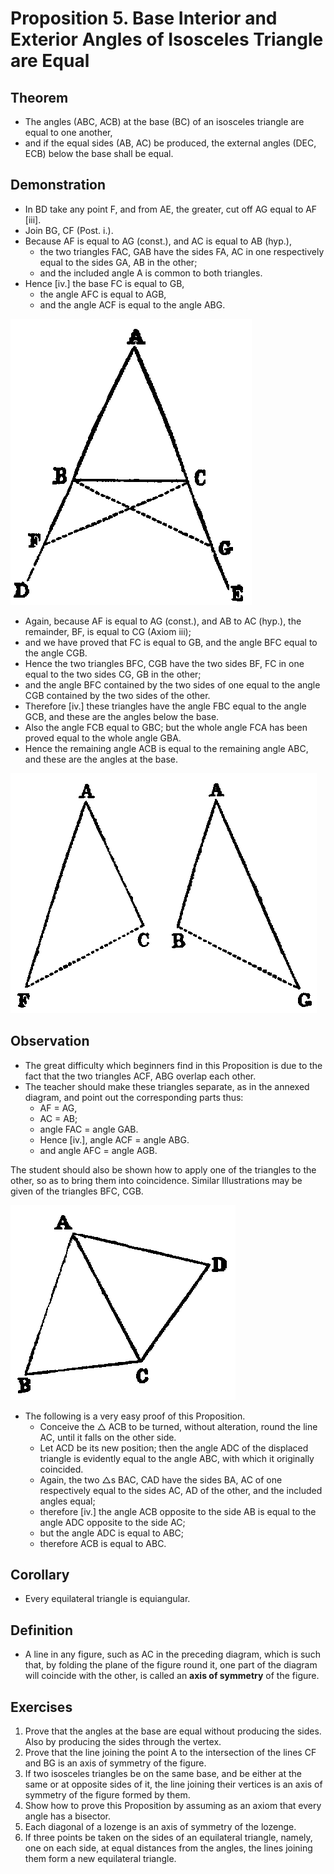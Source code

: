 
# Proposition 5. Base Interior and Exterior Angles of Isosceles Triangle are Equal

## Theorem
* The angles (ABC, ACB) at the base (BC) of an isosceles triangle are equal to one another,
* and if the equal sides (AB, AC) be produced, the external angles (DEC, ECB) below the base shall be equal.

## Demonstration
* In BD take any point F, and from AE, the greater, cut off AG equal to AF [iii].
* Join BG, CF (Post. i.).
* Because AF is equal to AG (const.), and AC is equal to AB (hyp.),
  * the two triangles FAC, GAB have the sides FA, AC in one respectively equal to the sides GA, AB in the other;
  * and the included angle A is common to both triangles.
* Hence [iv.] the base FC is equal to GB,
  * the angle AFC is equal to AGB,
  * and the angle ACF is equal to the angle ABG.

![Proposition 5](f016.png)

* Again, because AF is equal to AG (const.), and AB to AC (hyp.), the remainder, BF, is equal to CG (Axiom iii);
* and we have proved that FC is equal to GB, and the angle BFC equal to the angle CGB.
* Hence the two triangles BFC, CGB have the two sides BF, FC in one equal to the two sides CG, GB in the other;
* and the angle BFC contained by the two sides of one equal to the angle CGB contained by the two sides of the other.
* Therefore [iv.] these triangles have the angle FBC equal to the angle GCB, and these are the angles below the base.
* Also the angle FCB equal to GBC; but the whole angle FCA has been proved equal to the whole angle GBA.
* Hence the remaining angle ACB is equal to the remaining angle ABC, and these are the angles at the base.

![Proposition 5](f017.png)

## Observation
* The great difficulty which beginners find in this Proposition is due to the fact that the two triangles ACF, ABG overlap each other.
* The teacher should make these triangles separate, as in the annexed diagram, and point out the corresponding parts thus:
  * AF = AG,
  * AC = AB;
  * angle FAC	= angle GAB.
  * Hence [iv.], angle ACF = angle ABG.
  * and	angle AFC	= angle AGB.

The student should also be shown how to apply one of the triangles to the other, so as to bring them into coincidence. Similar Illustrations may be given of the triangles BFC, CGB.

![Proposition 5](f018.png)

* The following is a very easy proof of this Proposition.
  * Conceive the △ ACB to be turned, without alteration, round the line AC, until it falls on the other side.
  * Let ACD be its new position; then the angle ADC of the displaced triangle is evidently equal to the angle ABC, with which it originally coincided.
  * Again, the two △s BAC, CAD have the sides BA, AC of one respectively equal to the sides AC, AD of the other, and the included angles equal;
  * therefore [iv.] the angle ACB opposite to the side AB is equal to the angle ADC opposite to the side AC;
  * but the angle ADC is equal to ABC;
  * therefore ACB is equal to ABC.

## Corollary
* Every equilateral triangle is equiangular.

## Definition
* A line in any figure, such as AC in the preceding diagram, which is such that, by folding the plane of the figure round it, one part of the diagram will coincide with the other, is called an **axis of symmetry** of the figure.

## Exercises

1. Prove that the angles at the base are equal without producing the sides. Also by producing the sides through the vertex.
2. Prove that the line joining the point A to the intersection of the lines CF and BG is an axis of symmetry of the figure.
3. If two isosceles triangles be on the same base, and be either at the same or at opposite sides of it, the line joining their vertices is an axis of symmetry of the figure formed by them.
4. Show how to prove this Proposition by assuming as an axiom that every angle has a bisector.
5. Each diagonal of a lozenge is an axis of symmetry of the lozenge.
6. If three points be taken on the sides of an equilateral triangle, namely, one on each side, at equal distances from the angles, the lines joining them form a new equilateral triangle.
